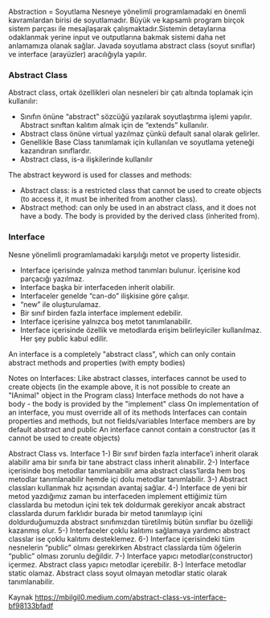 Abstraction = Soyutlama
Nesneye yönelimli programlamadaki en önemli kavramlardan birisi de soyutlamadır. Büyük ve kapsamlı program birçok sistem parçası ile mesajlaşarak çalışmaktadır.Sistemin detaylarına odaklanmak yerine input ve outputlarına bakmak sistemi daha net anlamamıza olanak sağlar. Javada soyutlama abstract class (soyut sınıflar) ve interface (arayüzler) aracılığıyla yapılır.

### Abstract Class
Abstract class, ortak özellikleri olan nesneleri bir çatı altında toplamak için kullanılır:
- Sınıfın önüne “abstract” sözcüğü yazılarak soyutlaştırma işlemi yapılır. Abstract sınıftan kalıtım almak için de “extends” kullanılır.
- Abstract class önüne virtual yazılmaz çünkü default sanal olarak gelirler.
- Genellikle Base Class tanımlamak için kullanılan ve soyutlama yeteneği kazandıran sınıflardır.
- Abstract class, is-a ilişkilerinde kullanılır

The abstract keyword is used for classes and methods:
* Abstract class: is a restricted class that cannot be used to create objects (to access it, it must be inherited from another class).
* Abstract method: can only be used in an abstract class, and it does not have a body. The body is provided by the derived class (inherited from).

### Interface
Nesne yönelimli programlamadaki karşılığı metot ve property listesidir.
- Interface içerisinde yalnıza method tanımları bulunur. İçerisine kod parçacığı yazılmaz.
- Interface başka bir interfaceden inherit olabilir.
- Interfaceler genelde “can-do” ilişkisine göre çalışır.
- “new” ile oluşturulamaz.
- Bir sınıf birden fazla interface implement edebilir.
- Interface içerisine yalnızca boş metot tanımlanabilir.
- Interface içerisinde özellik ve metodlarda erişim belirleyiciler kullanılmaz. Her şey public kabul edilir.

An interface is a completely "abstract class", which can only contain abstract methods and properties (with empty bodies)

Notes on Interfaces:
Like abstract classes, interfaces cannot be used to create objects (in the example above, it is not possible to create an "IAnimal" object in the Program class)
Interface methods do not have a body - the body is provided by the "implement" class
On implementation of an interface, you must override all of its methods
Interfaces can contain properties and methods, but not fields/variables
Interface members are by default abstract and public
An interface cannot contain a constructor (as it cannot be used to create objects)

Abstract Class vs. Interface
1-) Bir sınıf birden fazla interface’i inherit olarak alabilir ama bir sınıfa bir tane abstract class inherit alınabilir.
2-) Interface içerisinde boş metodlar tanımlanabilir ama abstract class’larda hem boş metodlar tanımlanabilir hemde içi dolu metodlar tanımlabilir.
3-) Abstract classları kullanmak hız açısından avantaj sağlar.
4-) Interface de yeni bir metod yazdığımız zaman bu interfaceden implement ettiğimiz tüm classlarda bu metodun içini tek tek doldurmak gerekiyor ancak abstract classlarda durum farklıdır burada bir metod tanımlayıp içini doldurduğumuzda abstract sınıfımızdan türetilmiş bütün sınıflar bu özelliği kazanmış olur.
5-) Interfaceler çoklu kalıtımı sağlamaya yardımcı abstract classlar ise çoklu kalıtımı desteklemez.
6-) Interface içerisindeki tüm nesnelerin “public” olması gerekirken Abstract classlarda tüm öğelerin “public” olması zorunlu değildir.
7-) Interface yapıcı metodlar(constructor) içermez. Abstract class yapıcı metodlar içerebilir.
8-) Interface metodlar static olamaz. Abstract class soyut olmayan metodlar static olarak tanımlanabilir.


Kaynak
https://mbilgil0.medium.com/abstract-class-vs-interface-bf98133bfadf